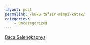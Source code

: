```yaml
---
layout: post
permalink: /buku-tafsir-mimpi-katak/
categories:
    - Uncategorized
---
```


[Baca Selengkapnya](/03)